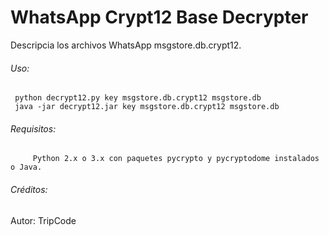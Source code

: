 # WhatsApp Crypt12 Base Decrypter
Descripcia los archivos WhatsApp msgstore.db.crypt12.

###### Uso:

     python decrypt12.py key msgstore.db.crypt12 msgstore.db 
     java -jar decrypt12.jar key msgstore.db.crypt12 msgstore.db 
  
######         Requisitos:       
  
         Python 2.x o 3.x con paquetes pycrypto y pycryptodome instalados o Java.       
  
###### Créditos:
 Autor: TripCode
